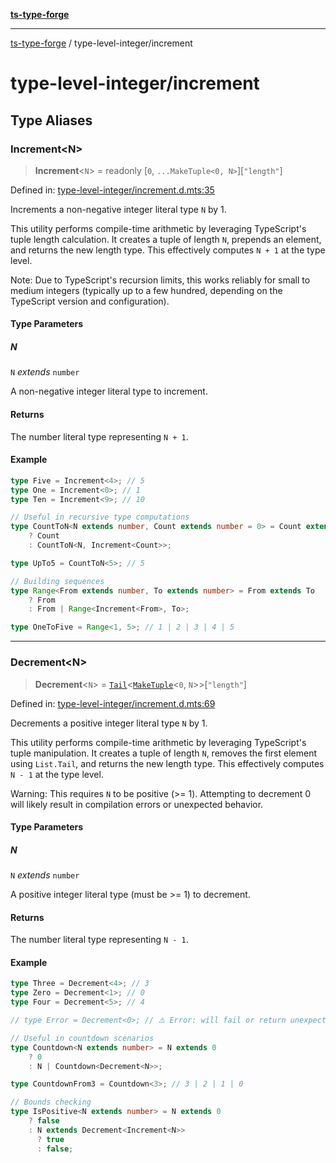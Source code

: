 [**ts-type-forge**](../README.md)

---

[ts-type-forge](../README.md) / type-level-integer/increment

# type-level-integer/increment

## Type Aliases

### Increment\<N\>

> **Increment**\<`N`\> = readonly \[`0`, `...MakeTuple<0, N>`\]\[`"length"`\]

Defined in: [type-level-integer/increment.d.mts:35](https://github.com/noshiro-pf/ts-type-forge/blob/main/src/type-level-integer/increment.d.mts#L35)

Increments a non-negative integer literal type `N` by 1.

This utility performs compile-time arithmetic by leveraging TypeScript's tuple length calculation.
It creates a tuple of length `N`, prepends an element, and returns the new length type.
This effectively computes `N + 1` at the type level.

Note: Due to TypeScript's recursion limits, this works reliably for small to medium integers
(typically up to a few hundred, depending on the TypeScript version and configuration).

#### Type Parameters

##### N

`N` _extends_ `number`

A non-negative integer literal type to increment.

#### Returns

The number literal type representing `N + 1`.

#### Example

```ts
type Five = Increment<4>; // 5
type One = Increment<0>; // 1
type Ten = Increment<9>; // 10

// Useful in recursive type computations
type CountToN<N extends number, Count extends number = 0> = Count extends N
    ? Count
    : CountToN<N, Increment<Count>>;

type UpTo5 = CountToN<5>; // 5

// Building sequences
type Range<From extends number, To extends number> = From extends To
    ? From
    : From | Range<Increment<From>, To>;

type OneToFive = Range<1, 5>; // 1 | 2 | 3 | 4 | 5
```

---

### Decrement\<N\>

> **Decrement**\<`N`\> = [`Tail`](../tuple-and-list/list/namespaces/List.md#tail)\<[`MakeTuple`](../tuple-and-list/make-tuple.md#maketuple)\<`0`, `N`\>\>\[`"length"`\]

Defined in: [type-level-integer/increment.d.mts:69](https://github.com/noshiro-pf/ts-type-forge/blob/main/src/type-level-integer/increment.d.mts#L69)

Decrements a positive integer literal type `N` by 1.

This utility performs compile-time arithmetic by leveraging TypeScript's tuple manipulation.
It creates a tuple of length `N`, removes the first element using `List.Tail`,
and returns the new length type. This effectively computes `N - 1` at the type level.

Warning: This requires `N` to be positive (>= 1). Attempting to decrement 0 will likely
result in compilation errors or unexpected behavior.

#### Type Parameters

##### N

`N` _extends_ `number`

A positive integer literal type (must be >= 1) to decrement.

#### Returns

The number literal type representing `N - 1`.

#### Example

```ts
type Three = Decrement<4>; // 3
type Zero = Decrement<1>; // 0
type Four = Decrement<5>; // 4

// type Error = Decrement<0>; // ⚠️ Error: will fail or return unexpected result

// Useful in countdown scenarios
type Countdown<N extends number> = N extends 0
    ? 0
    : N | Countdown<Decrement<N>>;

type CountdownFrom3 = Countdown<3>; // 3 | 2 | 1 | 0

// Bounds checking
type IsPositive<N extends number> = N extends 0
    ? false
    : N extends Decrement<Increment<N>>
      ? true
      : false;
```
